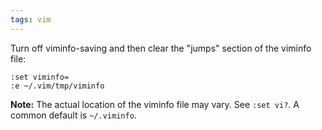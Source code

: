 ```yaml
---
tags: vim
---
```


Turn off viminfo-saving and then clear the "jumps" section of the viminfo file:

```
:set viminfo=
:e ~/.vim/tmp/viminfo
```

**Note:** The actual location of the viminfo file may vary. See `:set vi?`. A common default is `~/.viminfo`.

